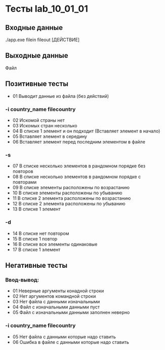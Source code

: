 # Тесты lab_10_01_01

## Входные данные
./app.exe filein fileout [ДЕЙСТВИЕ]

## Выходные данные
Файл

## Позитивные тесты
- 01 Выводит данные из файла (без действий)

### -i country_name filecountry
- 02 Искомой страны нет
- 03 Искомых стран несколько
- 04 В списке 1 элемент и он подходит (Вставляет элемент в начало)
- 05 Вставляет элемент в середину
- 06 Вставляет элемент перед последним элементом в файле

### -s
- 07 В списке несколько элементов в рандомном порядке без повторов
- 08 В списке несколько элементов в рандомном порядке с повторами
- 09 В списке элементы расположены по возрастанию
- 10 В списке элементы расположены по убыванию
- 11 В списке 2 элемента расположены по возрастанию
- 12 В списке 2 элемента расположены по убыванию
- 13 В списке 1 элемент

### -d 
- 14 В списке нет повтором
- 15 В списке 1 повтор
- 16 В списке все элементы одинаковые
- 17 В списке 1 элемент


## Негативные тесты



### Ввод-вывод:
- 01 Неверные аргументы конадной строки
- 02 Нет аргументов командной строки
- 03 Нет файла с данными изначальными
- 04 Файл с изначальными данными пуст
- 05 Файл с изначальными данными заполнен неверно

### -i country_name filecountry
- 05 Нет файла с данными которые надо ставить
- 06 Ошибка в файле с данными которые надо ставить






